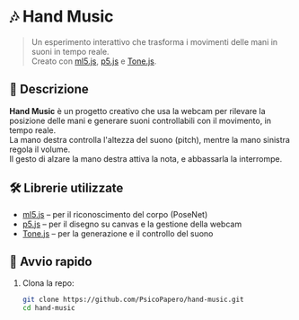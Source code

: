 # 🎶 Hand Music

> Un esperimento interattivo che trasforma i movimenti delle mani in suoni in tempo reale.  
Creato con [ml5.js](https://ml5js.org/), [p5.js](https://p5js.org/) e [Tone.js](https://tonejs.github.io/).

## 📸 Descrizione

**Hand Music** è un progetto creativo che usa la webcam per rilevare la posizione delle mani e generare suoni controllabili con il movimento, in tempo reale.  
La mano destra controlla l'altezza del suono (pitch), mentre la mano sinistra regola il volume.  
Il gesto di alzare la mano destra attiva la nota, e abbassarla la interrompe.

## 🛠️ Librerie utilizzate

- [ml5.js](https://ml5js.org/) – per il riconoscimento del corpo (PoseNet)
- [p5.js](https://p5js.org/) – per il disegno su canvas e la gestione della webcam
- [Tone.js](https://tonejs.github.io/) – per la generazione e il controllo del suono

## 🚀 Avvio rapido

1. Clona la repo:
   ```bash
   git clone https://github.com/PsicoPapero/hand-music.git
   cd hand-music
